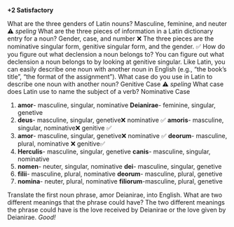 **+2 Satisfactory**


What are the three genders of Latin nouns? Masculine, feminine, and neuter ⚠️ *speling*
What are the three pieces of information in a Latin dictionary entry for a noun? Gender, case, and number ❌ The three pieces are the nominative singular form, genitive singular form, and the gender.  ✅
How do you figure out what declension a noun belongs to? You can figure out what declension a noun belongs to by looking at genitive singular. 
Like Latin, you can easily describe one noun with another noun in English (e.g., “the book’s title”, “the format of the assignment”). What case do you use in Latin to describe one noun with another noun? Genitive Case  ⚠️ *speling*
What case does Latin use to name the subject of a verb? Nominative Case


1. **amor**- masculine, singular, nominative      **Deianirae**- feminine, singular, genetive
2. **deus**- masculine, singular, genetive❌ nominative      ✅   **amoris**- masculine, singular, nominative❌ genitive ✅
3. **amor**- masculine, singular, genetive❌ nominative   ✅     **deorum**- masculine, plural, nominative  ❌ genitive✅
4. **Herculis**- masculine, singular, genetive    **canis**- masculine, singular, nominative
5. **nomen**- neuter, singular, nominative        **dei**- masculine, singular, genetive
6. **filii**- masculine, plural, nominative       **deorum**- masculine, plural, genetive
7. **nomina**- neuter, plural, nominative         **filiorum**-masculine, plural, genetive


Translate the first noun phrase, amor Deianirae, into English. What are two different meanings that the phrase could have?
The two different meanings the phrase could have is the love received by Deianirae or the love given by Deianirae. *Good!*
